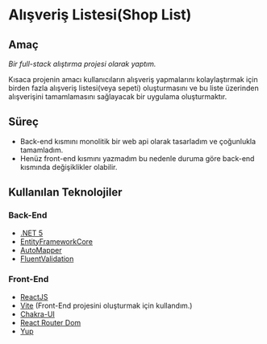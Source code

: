 # Alışveriş Listesi(Shop List)

## Amaç

*Bir full-stack alıştırma projesi olarak yaptım.*

Kısaca projenin amacı kullanıcıların alışveriş yapmalarını kolaylaştırmak için birden fazla alışveriş listesi(veya sepeti) oluşturmasını ve bu liste üzerinden alışverişini tamamlamasını sağlayacak bir uygulama oluşturmaktır.

## Süreç
  - Back-end kısmını monolitik bir web api olarak tasarladım ve çoğunlukla tamamladım.
  - Henüz front-end kısmını yazmadım bu nedenle duruma göre back-end kısmında değişiklikler olabilir.

## Kullanılan Teknolojiler

### Back-End
  - [.NET 5](https://dotnet.microsoft.com/en-us/download/dotnet/5.0)
  - [EntityFrameworkCore](https://docs.microsoft.com/tr-tr/ef/core/)
  - [AutoMapper](https://automapper.org)
  - [FluentValidation](https://docs.fluentvalidation.net/en/latest/#)
### Front-End
  - [ReactJS](https://reactjs.org)
  - [Vite](https://vitejs.dev) (Front-End projesini oluşturmak için kullandım.)
  - [Chakra-UI](https://chakra-ui.com)
  - [React Router Dom](https://reactrouter.com)
  - [Yup](https://github.com/jquense/yup)
